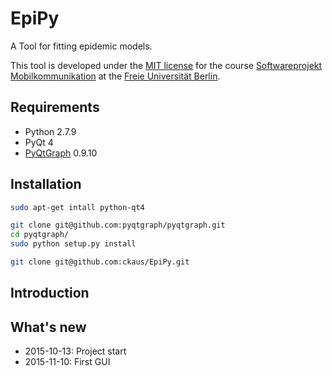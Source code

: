 # EpiPy
A Tool for fitting epidemic models.

This tool is developed under the [MIT license][1] for the course [Softwareprojekt Mobilkommunikation][2] at the [Freie Universität Berlin][3]. 

## Requirements
 * Python 2.7.9
 * PyQt 4
 * [PyQtGraph][4] 0.9.10

## Installation
```bash
sudo apt-get intall python-qt4

git clone git@github.com:pyqtgraph/pyqtgraph.git
cd pyqtgraph/
sudo python setup.py install

git clone git@github.com:ckaus/EpiPy.git
```
## Introduction

## What's new
 * 2015-10-13: Project start
 * 2015-11-10: First GUI

[1]: https://github.com/ckaus/EpiPy/blob/master/LICENSE "MIT license"         
[2]: http://www.mi.fu-berlin.de/inf/groups/ag-tech/teaching/2015-16_WS/P_19308912_Softwareprojekt_Mobilkommunikation/index.html "Course"
[3]: http://www.fu-berlin.de/en/index.html "FU Berlin"
[4]: http://pyqtgraph.org/ "PyQtGraph"
